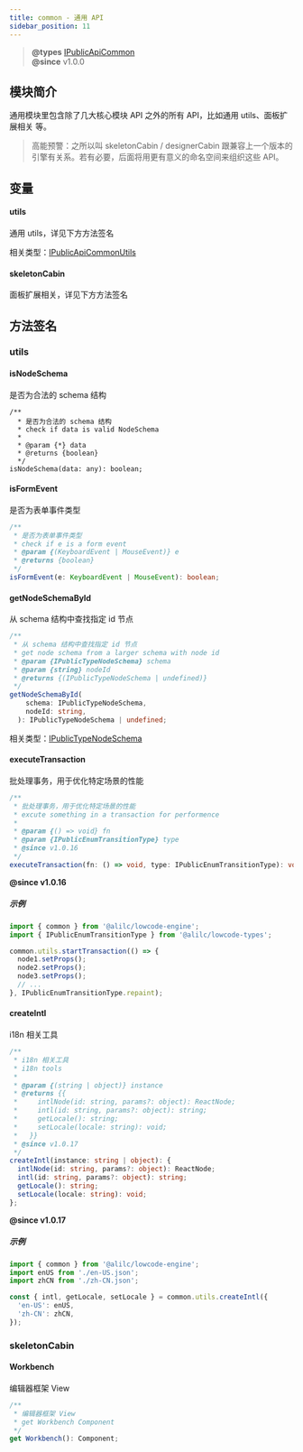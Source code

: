 ```yaml
---
title: common - 通用 API
sidebar_position: 11
---
```


> **@types** [IPublicApiCommon](https://github.com/alibaba/lowcode-engine/blob/main/packages/types/src/shell/api/common.ts)<br/>
> **@since** v1.0.0


## 模块简介
通用模块里包含除了几大核心模块 API 之外的所有 API，比如通用 utils、面板扩展相关 等。
> 高能预警：之所以叫 skeletonCabin / designerCabin 跟兼容上一个版本的引擎有关系。若有必要，后面将用更有意义的命名空间来组织这些 API。

## 变量
#### utils
通用 utils，详见下方方法签名

相关类型：[IPublicApiCommonUtils](https://github.com/alibaba/lowcode-engine/blob/main/packages/types/src/shell/api/common.ts)

#### skeletonCabin
面板扩展相关，详见下方方法签名

## 方法签名
### utils
#### isNodeSchema
是否为合法的 schema 结构

```typscript
/**
  * 是否为合法的 schema 结构
  * check if data is valid NodeSchema
  *
  * @param {*} data
  * @returns {boolean}
  */
isNodeSchema(data: any): boolean;
```

#### isFormEvent
是否为表单事件类型

```typescript
/**
 * 是否为表单事件类型
 * check if e is a form event
 * @param {(KeyboardEvent | MouseEvent)} e
 * @returns {boolean}
 */
isFormEvent(e: KeyboardEvent | MouseEvent): boolean;
```

#### getNodeSchemaById
从 schema 结构中查找指定 id 节点
```typescript
/**
 * 从 schema 结构中查找指定 id 节点
 * get node schema from a larger schema with node id
 * @param {IPublicTypeNodeSchema} schema
 * @param {string} nodeId
 * @returns {(IPublicTypeNodeSchema | undefined)}
 */
getNodeSchemaById(
    schema: IPublicTypeNodeSchema,
    nodeId: string,
  ): IPublicTypeNodeSchema | undefined;
```
相关类型：[IPublicTypeNodeSchema](https://github.com/alibaba/lowcode-engine/blob/main/packages/types/src/shell/type/node-schema.ts)

#### executeTransaction
批处理事务，用于优化特定场景的性能

```typescript
/**
 * 批处理事务，用于优化特定场景的性能
 * excute something in a transaction for performence
 *
 * @param {() => void} fn
 * @param {IPublicEnumTransitionType} type
 * @since v1.0.16
 */
executeTransaction(fn: () => void, type: IPublicEnumTransitionType): void;
```
**@since v1.0.16**

##### 示例
```typescript
import { common } from '@alilc/lowcode-engine';
import { IPublicEnumTransitionType } from '@alilc/lowcode-types';

common.utils.startTransaction(() => {
  node1.setProps();
  node2.setProps();
  node3.setProps();
  // ...
}, IPublicEnumTransitionType.repaint);
```

#### createIntl
i18n 相关工具
```typescript
/**
 * i18n 相关工具
 * i18n tools
 *
 * @param {(string | object)} instance
 * @returns {{
 *     intlNode(id: string, params?: object): ReactNode;
 *     intl(id: string, params?: object): string;
 *     getLocale(): string;
 *     setLocale(locale: string): void;
 *   }}
 * @since v1.0.17
 */
createIntl(instance: string | object): {
  intlNode(id: string, params?: object): ReactNode;
  intl(id: string, params?: object): string;
  getLocale(): string;
  setLocale(locale: string): void;
};
```

**@since v1.0.17**

##### 示例
```typescript
import { common } from '@alilc/lowcode-engine';
import enUS from './en-US.json';
import zhCN from './zh-CN.json';

const { intl, getLocale, setLocale } = common.utils.createIntl({
  'en-US': enUS,
  'zh-CN': zhCN,
});

```

### skeletonCabin
#### Workbench
编辑器框架 View

```typescript
/**
 * 编辑器框架 View
 * get Workbench Component
 */
get Workbench(): Component;
```